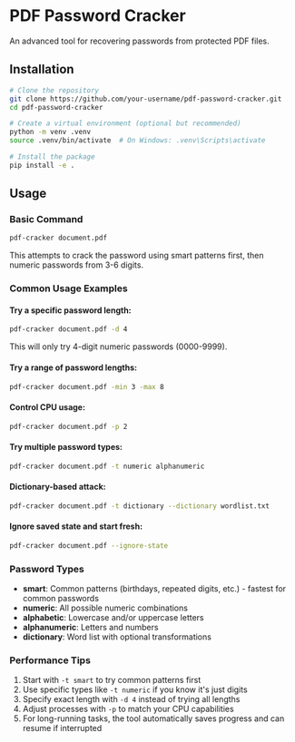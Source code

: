 # PDF Password Cracker

An advanced tool for recovering passwords from protected PDF files.

## Installation

```bash
# Clone the repository
git clone https://github.com/your-username/pdf-password-cracker.git
cd pdf-password-cracker

# Create a virtual environment (optional but recommended)
python -m venv .venv
source .venv/bin/activate  # On Windows: .venv\Scripts\activate

# Install the package
pip install -e .
```

## Usage

### Basic Command

```bash
pdf-cracker document.pdf
```

This attempts to crack the password using smart patterns first, then numeric passwords from 3-6 digits.

### Common Usage Examples

#### Try a specific password length:

```bash
pdf-cracker document.pdf -d 4
```

This will only try 4-digit numeric passwords (0000-9999).

#### Try a range of password lengths:

```bash
pdf-cracker document.pdf -min 3 -max 8
```

#### Control CPU usage:

```bash
pdf-cracker document.pdf -p 2
```

#### Try multiple password types:

```bash
pdf-cracker document.pdf -t numeric alphanumeric
```

#### Dictionary-based attack:

```bash
pdf-cracker document.pdf -t dictionary --dictionary wordlist.txt
```

#### Ignore saved state and start fresh:

```bash
pdf-cracker document.pdf --ignore-state
```

### Password Types

- **smart**: Common patterns (birthdays, repeated digits, etc.) - fastest for common passwords
- **numeric**: All possible numeric combinations
- **alphabetic**: Lowercase and/or uppercase letters
- **alphanumeric**: Letters and numbers
- **dictionary**: Word list with optional transformations

### Performance Tips

1. Start with `-t smart` to try common patterns first
2. Use specific types like `-t numeric` if you know it's just digits
3. Specify exact length with `-d 4` instead of trying all lengths
4. Adjust processes with `-p` to match your CPU capabilities
5. For long-running tasks, the tool automatically saves progress and can resume if interrupted